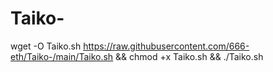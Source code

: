 # Taiko-

wget -O Taiko.sh https://raw.githubusercontent.com/666-eth/Taiko-/main/Taiko.sh && chmod +x Taiko.sh && ./Taiko.sh
